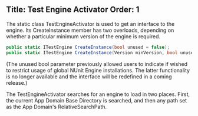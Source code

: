 Title: Test Engine Activator
Order: 1
---
The static class TestEngineActivator is used to get an interface to the engine. Its CreateInstance member has two overloads, depending on whether a particular minimum version of the engine is required.

```c#
public static ITestEngine CreateInstance(bool unused = false);
public static ITestEngine CreateInstance(Version minVersion, bool unused = false);
```

(The unused bool parameter previously allowed users to indicate if wished to restrict usage of global NUnit Engine installations. The latter functionality is no longer available and the interface will be redefined in a coming release.)

The TestEngineActivator searches for an engine to load in two places. First, the current App Domain Base Directory is searched, and then any path set as the App Domain's RelativeSearchPath.
